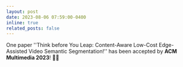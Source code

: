```yaml
---
layout: post
date: 2023-08-06 07:59:00-0400
inline: true
related_posts: false
---
```


One paper ''Think before You Leap: Content-Aware Low-Cost Edge-Assisted Video Semantic Segmentation!'' has been accepted by **ACM Multimedia 2023**! 🎉✨
